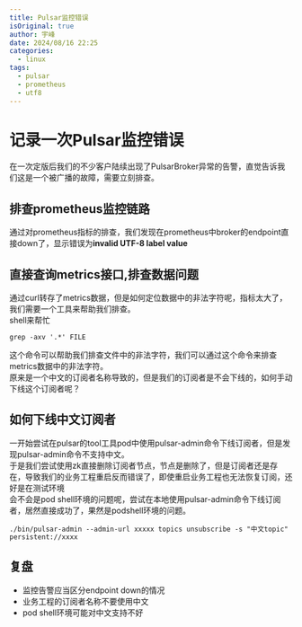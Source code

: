 ```yaml
---
title: Pulsar监控错误
isOriginal: true
author: 宇峰
date: 2024/08/16 22:25
categories:
  - linux
tags:
  - pulsar
  - prometheus
  - utf8
---
```

# 记录一次Pulsar监控错误
在一次定版后我们的不少客户陆续出现了PulsarBroker异常的告警，直觉告诉我们这是一个被广播的故障，需要立刻排查。
## 排查prometheus监控链路
通过对prometheus指标的排查，我们发现在prometheus中broker的endpoint直接down了，显示错误为**invalid UTF-8 label value**
## 直接查询metrics接口,排查数据问题
通过curl转存了metrics数据，但是如何定位数据中的非法字符呢，指标太大了，我们需要一个工具来帮助我们排查。   
shell来帮忙
```shell
grep -axv '.*' FILE
```
这个命令可以帮助我们排查文件中的非法字符，我们可以通过这个命令来排查metrics数据中的非法字符。  
原来是一个中文的订阅者名称导致的，但是我们的订阅者是不会下线的，如何手动下线这个订阅者呢？   
## 如何下线中文订阅者
一开始尝试在pulsar的tool工具pod中使用pulsar-admin命令下线订阅者，但是发现pulsar-admin命令不支持中文。   
于是我们尝试使用zk直接删除订阅者节点，节点是删除了，但是订阅者还是存在，导致我们的业务工程重启反而错误了，即使重启业务工程也无法恢复订阅，还好是在测试环境  
会不会是pod shell环境的问题呢，尝试在本地使用pulsar-admin命令下线订阅者，居然直接成功了，果然是podshell环境的问题。
```shell
./bin/pulsar-admin --admin-url xxxxx topics unsubscribe -s "中文topic" persistent://xxxx
```
## 复盘
- 监控告警应当区分endpoint down的情况
- 业务工程的订阅者名称不要使用中文
- pod shell环境可能对中文支持不好